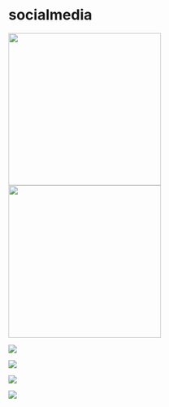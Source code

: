 # socialmedia
<img src="https://img2.pngio.com/express-js-logo-png-expressjs-png-1102_500.png" width=300>

<img src="https://upload.wikimedia.org/wikipedia/commons/thumb/d/d9/Node.js_logo.svg/1200px-Node.js_logo.svg.png" width=300 style="display:flex">

<img style="  display: block;
margin-left: auto;
margin-right: auto;
" src="https://upload.wikimedia.org/wikipedia/commons/thumb/d/d9/Node.js_logo.svg/1200px-Node.js_logo.svg.png">



<img style="  display: block;
margin-left: auto;
margin-right: auto;
" src="https://upload.wikimedia.org/wikipedia/commons/thumb/d/d9/Node.js_logo.svg/1200px-Node.js_logo.svg.png">



<img style="  display: block;
margin-left: auto;
margin-right: auto;
" src="https://upload.wikimedia.org/wikipedia/commons/thumb/d/d9/Node.js_logo.svg/1200px-Node.js_logo.svg.png">



<img style="  display: block;
margin-left: auto;
margin-right: auto;
" src="https://upload.wikimedia.org/wikipedia/commons/thumb/d/d9/Node.js_logo.svg/1200px-Node.js_logo.svg.png">

